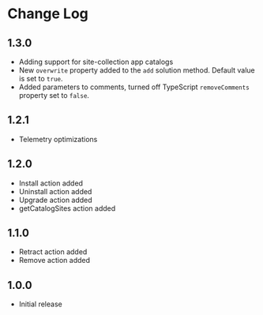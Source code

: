 # Change Log

## 1.3.0

- Adding support for site-collection app catalogs
- New `overwrite` property added to the `add` solution method. Default value is set to `true`.
- Added parameters to comments, turned off TypeScript `removeComments` property set to `false`.

## 1.2.1

- Telemetry optimizations

## 1.2.0

- Install action added
- Uninstall action added
- Upgrade action added
- getCatalogSites action added

## 1.1.0

- Retract action added
- Remove action added

## 1.0.0

- Initial release
